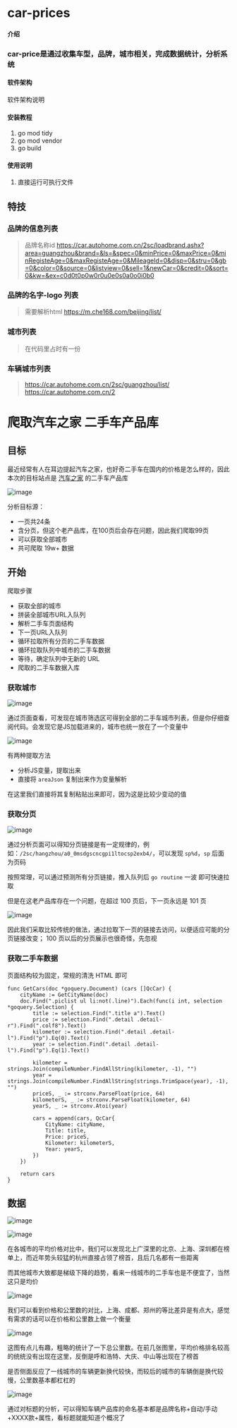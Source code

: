 # car-prices

#### 介绍
### car-price是通过收集车型，品牌，城市相关，完成数据统计，分析系统

#### 软件架构
软件架构说明

#### 安装教程
1.  go mod tidy
2.  go mod vendor
3.  go build

#### 使用说明
1.  直接运行可执行文件

## 特技

### 品牌的信息列表
> 品牌名称id
>https://car.autohome.com.cn/2sc/loadbrand.ashx?area=guangzhou&brand=&ls=&spec=0&minPrice=0&maxPrice=0&minRegisteAge=0&maxRegisteAge=0&MileageId=0&disp=0&stru=0&gb=0&color=0&source=0&listview=0&sell=1&newCar=0&credit=0&sort=0&kw=&ex=c0d0t0p0w0r0u0e0s0a0o0i0b0

### 品牌的名字-logo 列表
>需要解析html
>https://m.che168.com/beijing/list/

### 城市列表
>在代码里占时有一份

### 车辆城市列表
>https://car.autohome.com.cn/2sc/guangzhou/list/
> https://car.autohome.com.cn/2

# 爬取汽车之家 二手车产品库

## 目标

最近经常有人在耳边提起汽车之家，也好奇二手车在国内的价格是怎么样的，因此本次的目标站点是 [汽车之家](https://car.autohome.com.cn/2sc/440399/index.html) 的二手车产品库

![image](https://i.loli.net/2018/03/30/5abe47f82a01f.png)

分析目标源：
- 一页共24条
- 含分页，但这个老产品库，在100页后会存在问题，因此我们爬取99页
- 可以获取全部城市
- 共可爬取 19w+ 数据

## 开始

爬取步骤
- 获取全部的城市
- 拼装全部城市URL入队列
- 解析二手车页面结构
- 下一页URL入队列
- 循环拉取所有分页的二手车数据
- 循环拉取队列中城市的二手车数据
- 等待，确定队列中无新的 URL
- 爬取的二手车数据入库

### 获取城市

![image](https://i.loli.net/2018/03/31/5abeff11ef583.png)

通过页面查看，可发现在城市筛选区可得到全部的二手车城市列表，但是你仔细查阅代码。会发现它是JS加载进来的，城市也统一放在了一个变量中

![image](https://i.loli.net/2018/03/31/5abf056389cf0.png)

有两种提取方法
- 分析JS变量，提取出来
- 直接将 `areaJson` 复制出来作为变量解析

在这里我们直接将其复制粘贴出来即可，因为这是比较少变动的值

### 获取分页

![image](https://i.loli.net/2018/03/31/5abf08ec812e2.png)

通过分析页面可以得知分页链接是有一定规律的，例如：`/2sc/hangzhou/a0_0msdgscncgpi1ltocsp2exb4/`，可以发现 `sp%d`，`sp` 后面为页码

按照常理，可以通过预测所有分页链接，推入队列后 `go routine` 一波 即可快速拉取

但是在这老产品库存在一个问题，在超过 100 页后，下一页永远是 101 页

![image](https://i.loli.net/2018/03/31/5abf0e1e623ec.png)

因此我们采取比较传统的做法，通过拉取下一页的链接去访问，以便适应可能的分页链接改变； 100 页以后的分页展示也很奇怪，先忽视

### 获取二手车数据

页面结构较为固定，常规的清洗 HTML 即可

```
func GetCars(doc *goquery.Document) (cars []QcCar) {
	cityName := GetCityName(doc)
	doc.Find(".piclist ul li:not(.line)").Each(func(i int, selection *goquery.Selection) {
		title := selection.Find(".title a").Text()
		price := selection.Find(".detail .detail-r").Find(".colf8").Text()
		kilometer := selection.Find(".detail .detail-l").Find("p").Eq(0).Text()
		year := selection.Find(".detail .detail-l").Find("p").Eq(1).Text()

		kilometer = strings.Join(compileNumber.FindAllString(kilometer, -1), "")
		year = strings.Join(compileNumber.FindAllString(strings.TrimSpace(year), -1), "")
		priceS, _ := strconv.ParseFloat(price, 64)
		kilometerS, _ := strconv.ParseFloat(kilometer, 64)
		yearS, _ := strconv.Atoi(year)

		cars = append(cars, QcCar{
			CityName: cityName,
			Title: title,
			Price: priceS,
			Kilometer: kilometerS,
			Year: yearS,
		})
	})

	return cars
}
```

## 数据

![image](https://i.loli.net/2018/03/31/5abf1d8042196.png)

![image](https://i.loli.net/2018/04/01/5abfbaa14b09c.png)

在各城市的平均价格对比中，我们可以发现北上广深里的北京、上海、深圳都在榜单上，而近年势头较猛的杭州直接占领了榜首，且后几名都有一些距离

而其他城市大致都是梯级下降的趋势，看来一线城市的二手车也是不便宜了，当然这只是均价

![image](https://i.loli.net/2018/03/31/5abf1dbc665f2.png)

我们可以看到价格和公里数的对比，上海、成都、郑州的等比差异是有点大，感觉有需求的话可以在价格和公里数上做一个衡量

![image](https://i.loli.net/2018/03/31/5abf1e1434edc.png)

这图有点儿有趣，粗略的统计了一下总公里数。在前几张图里，平均价格排名较高的统统没有出现在这里，反倒是呼和浩特、大庆、中山等出现在了榜首

是否侧面反应了一线城市的车辆更新换代较快，而较后的城市的车辆倒是换代较慢，公里数基本都杠杠的

![image](https://i.loli.net/2018/03/31/5abf1e4936640.png)

通过对标题的分析，可以得知车辆产品库的命名基本都是品牌名称+自动/手动+XXXX款+属性，看标题就能知道个概况了
